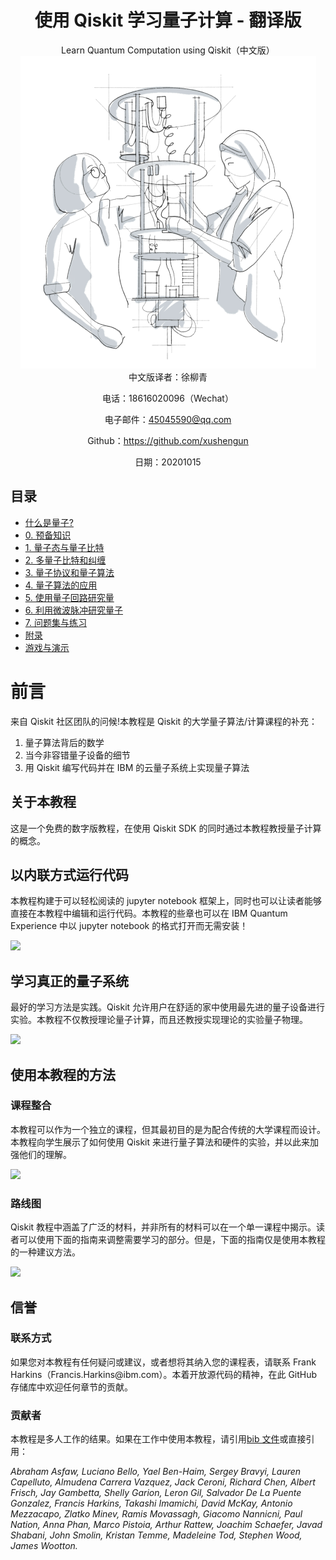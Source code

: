 # <center>使用 Qiskit 学习量子计算 - 翻译版</center>

<center>Learn Quantum Computation using Qiskit（中文版）</center>

<center><img src="docs/img/media/image1.png"/></center>

<center>
中文版译者：徐柳青

电话：18616020096（Wechat）

电子邮件：<45045590@qq.com>

Github：<https://github.com/xushengun>

日期：20201015</center>


目录
----

- [什么是量子?](docs/1.md)
- [0. 预备知识](docs/2.md)
- [1. 量子态与量子比特](docs/3.md)
- [2. 多量子比特和纠缠](docs/4.md)
- [3. 量子协议和量子算法](docs/5.md)
- [4. 量子算法的应用](docs/6.md)
- [5. 使用量子回路研究量](docs/7.md)
- [6. 利用微波脉冲研究量子](docs/8.md)
- [7. 问题集与练习](docs/9.md)
- [附录](docs/101.md)
- [游戏与演示](docs/102.md)

前言
====

来自 Qiskit 社区团队的问候!本教程是 Qiskit 的大学量子算法/计算课程的补充：

1. 量子算法背后的数学
2. 当今非容错量子设备的细节
3. 用 Qiskit 编写代码并在 IBM 的云量子系统上实现量子算法

关于本教程
----------

这是一个免费的数字版教程，在使用 Qiskit
SDK 的同时通过本教程教授量子计算的概念。

以内联方式运行代码
------------------

本教程构建于可以轻松阅读的 jupyter notebook 框架上，同时也可以让读者能够直接在本教程中编辑和运行代码。本教程的些章也可以在 IBM
Quantum Experience 中以 jupyter notebook 的格式打开而无需安装！

![](img/media/image3.png)

学习真正的量子系统
------------------

最好的学习方法是实践。Qiskit 允许用户在舒适的家中使用最先进的量子设备进行实验。本教程不仅教授理论量子计算，而且还教授实现理论的实验量子物理。

![](img/media/image4.png)

使用本教程的方法
----------------

### 课程整合

本教程可以作为一个独立的课程，但其最初目的是为配合传统的大学课程而设计。本教程向学生展示了如何使用 Qiskit 来进行量子算法和硬件的实验，并以此来加强他们的理解。

![](img/media/image5.png)

### 路线图

Qiskit 教程中涵盖了广泛的材料，并非所有的材料可以在一个单一课程中揭示。读者可以使用下面的指南来调整需要学习的部分。但是，下面的指南仅是使用本教程的一种建议方法。

![](img/media/image6.png)

信誉
----

### 联系方式

如果您对本教程有任何疑问或建议，或者想将其纳入您的课程表，请联系 Frank
Harkins（Francis.Harkins\@ibm.com）。本着开放源代码的精神，在此 GitHub 存储库中欢迎任何章节的贡献。

### 贡献者

本教程是多人工作的结果。如果在工作中使用本教程，请引用[bib 文件](https://github.com/Qiskit/qiskit-textbook/blob/master/content/qiskit-textbook.bib)或直接引用：

*Abraham Asfaw, Luciano Bello, Yael Ben-Haim, Sergey Bravyi, Lauren
Capelluto, Almudena Carrera Vazquez, Jack Ceroni, Richard Chen, Albert
Frisch, Jay Gambetta, Shelly Garion, Leron Gil, Salvador De La Puente
Gonzalez, Francis Harkins, Takashi Imamichi, David McKay, Antonio
Mezzacapo, Zlatko Minev, Ramis Movassagh, Giacomo Nannicni, Paul Nation,
Anna Phan, Marco Pistoia, Arthur Rattew, Joachim Schaefer, Javad
Shabani, John Smolin, Kristan Temme, Madeleine Tod, Stephen Wood, James
Wootton.*
